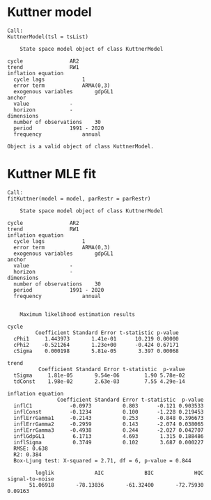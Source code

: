 # Kuttner model

    Call:
    KuttnerModel(tsl = tsList)
    
    	State space model object of class KuttnerModel
    
    cycle 				AR2
    trend 				RW1
    inflation equation
      cycle lags 			1
      error term			ARMA(0,3)
      exogenous variables		gdpGL1
    anchor
      value 			-
      horizon 			-
    dimensions
      number of observations	30
      period 			1991 - 2020
      frequency 			annual
    
    Object is a valid object of class KuttnerModel.

# Kuttner MLE fit

    Call:
    fitKuttner(model = model, parRestr = parRestr)
    
    	State space model object of class KuttnerModel
    
    cycle 				AR2
    trend 				RW1
    inflation equation
      cycle lags 			1
      error term			ARMA(0,3)
      exogenous variables		gdpGL1
    anchor
      value 			-
      horizon 			-
    dimensions
      number of observations	30
      period 			1991 - 2020
      frequency 			annual
    
    
    	Maximum likelihood estimation results
    
    cycle
             Coefficient Standard Error t-statistic p-value
      cPhi1     1.443973       1.41e-01      10.219 0.00000
      cPhi2    -0.521264       1.23e+00      -0.424 0.67171
      cSigma    0.000198       5.81e-05       3.397 0.00068
    
    trend
              Coefficient Standard Error t-statistic  p-value
      tSigma     1.81e-05       9.54e-06        1.90 5.78e-02
      tdConst    1.98e-02       2.63e-03        7.55 4.29e-14
    
    inflation equation
                    Coefficient Standard Error t-statistic  p-value
      inflC1            -0.0973          0.803      -0.121 0.903533
      inflConst         -0.1234          0.100      -1.228 0.219453
      inflErrGamma1     -0.2143          0.253      -0.848 0.396673
      inflErrGamma2     -0.2959          0.143      -2.074 0.038065
      inflErrGamma3     -0.4938          0.244      -2.027 0.042707
      inflGdpGL1         6.1713          4.693       1.315 0.188486
      inflSigma          0.3749          0.102       3.687 0.000227
      RMSE: 0.638
      R2: 0.384
      Box-Ljung test: X-squared = 2.71, df = 6, p-value = 0.844
    
             loglik             AIC             BIC             HQC signal-to-noise 
           51.06918       -78.13836       -61.32400       -72.75930         0.09163 

